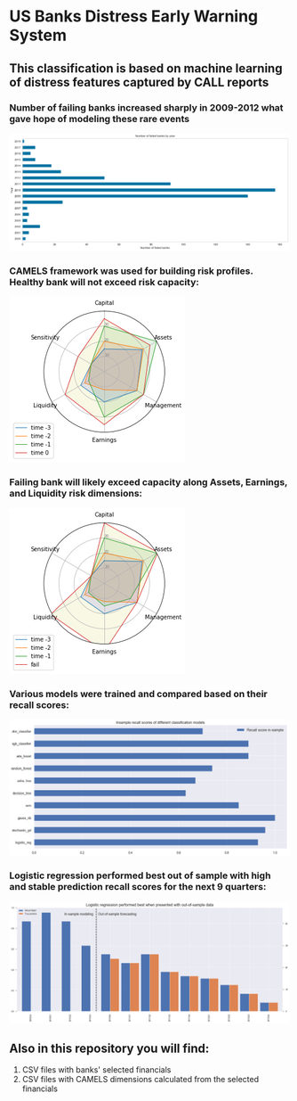 # US Banks Distress Early Warning  System
## This classification is based on machine learning of distress features captured by CALL reports

### Number of failing banks increased sharply in 2009-2012 what gave hope of modeling these rare events
![](https://github.com/allaccountstaken/predicting_bank_distress/blob/master/images/Hist%20number%20of%20failed%20banks.png)

### CAMELS framework was used for building risk profiles. Healthy bank will not exceed risk capacity:
![](https://github.com/allaccountstaken/predicting_bank_distress/blob/master/images/Healthy%20bank%20CAMELS%20profile.png)

### Failing bank will likely exceed capacity along Assets, Earnings, and Liquidity risk dimensions:
![](https://github.com/allaccountstaken/predicting_bank_distress/blob/master/images/Failed%20bank%20CAMELS%20profile.png)

### Various models were trained and compared based on their recall scores:
![](https://github.com/allaccountstaken/predicting_bank_distress/blob/master/images/Insample%20recall%20scores.png)

### Logistic regression performed best out of sample with high and stable prediction recall scores for the next 9 quarters:
![](https://github.com/allaccountstaken/predicting_bank_distress/blob/master/images/Outofsample_recall.png)

## Also in this repository you will find:
1) CSV files with banks' selected financials
2) CSV files with CAMELS dimensions calculated from the selected financials
